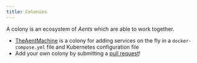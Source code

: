 ```yaml
---
title: Colonies
---
```


A colony is an ecosystem of *Aents* which are able to work together.

* [TheAentMachine]() is a colony for adding services on the fly in a <code>docker-compose.yml</code> file and Kubernetes configuration file
* Add your own colony by submitting a [pull request](https://github.com/aenthill/aenthill.github.io/pulls)!